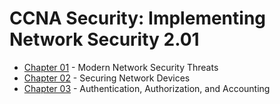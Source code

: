 CCNA Security: Implementing Network Security 2.01
=================================================
* [Chapter 01](docs/chapter01) - Modern Network Security Threats
* [Chapter 02](docs/chapter02) - Securing Network Devices
* [Chapter 03](docs/chapter03) - Authentication, Authorization, and Accounting